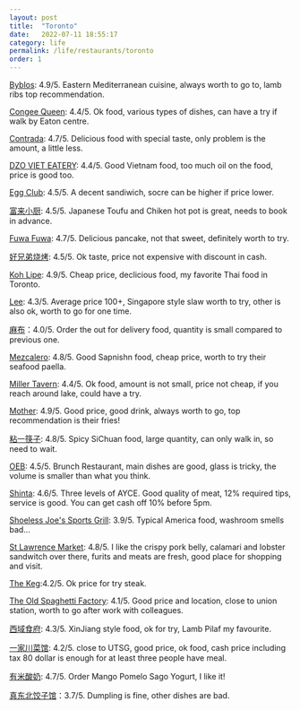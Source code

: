 ```yaml
---
layout: post
title:  "Toronto"
date:   2022-07-11 18:55:17
category: life
permalink: /life/restaurants/toronto
order: 1
---
```

[Byblos](https://byblosdowntown.com/): 4.9/5. Eastern Mediterranean cuisine, always worth to go to, lamb ribs top recommendation.

[Congee Queen](https://www.congeequeen.com/): 4.4/5. Ok food, various types of dishes, can have a try if walk by Eaton centre.

[Contrada](https://www.contradarestaurant.com/): 4.7/5. Delicious food with special taste, only problem is the amount, a little less.

[DZO VIET EATERY](https://www.dzovieteatery.com/): 4.4/5. Good Vietnam food, too much oil on the food, price is good too.

[Egg Club](https://eggclub.ca/): 4.5/5. A decent sandiwich, socre can be higher if price lower.

[富来小厨](https://www.facebook.com/sangsfood/?locale=zh_CN): 4.5/5. Japanese Toufu and Chiken hot pot is great, needs to book in advance.

[Fuwa Fuwa](https://www.fuwafuwapancakes.com/): 4.7/5. Delicious pancake, not that sweet, definitely worth to try.

[好兄弟烧烤](https://www.instagram.com/goodbrotherbbq/): 4.5/5. Ok taste, price not expensive with discount in cash.

[Koh Lipe](https://kohlipe.ca/): 4.9/5. Cheap price, declicious food, my favorite Thai food in Toronto.

[Lee](https://leerestaurant.com/): 4.3/5. Average price 100+, Singapore style slaw worth to try, other is also ok, worth to go for one time.

[麻布](https://mabugeneration.com)：4.0/5. Order the out for delivery food, quantity is small compared to previous one.

[Mezcalero](https://mezcalerotoronto.com/): 4.8/5. Good Sapnishn food, cheap price, worth to try their seafood paella.

[Miller Tavern](https://themillertavern.com/): 4.4/5. Ok food, amount is not small, price not cheap, if you reach around lake, could have a try.

[Mother](https://motherdrinks.co/): 4.9/5. Good price, good drink, always worth to go, top recommendation is their fries!

[粘一筷子](https://info.yorkbbs.ca/detail/sichuan/a137d8ad-78c3-4975-a5a1-35e58dfb3c63): 4.8/5. Spicy SiChuan food, large quantity, can only walk in, so need to wait.

[OEB](https://eatoeb.com/locations/toronto/?gclid=CjwKCAiAk9itBhASEiwA1my_61YsuBPw7S77-js1K5fg0TCPPQ18PB4cSD6sXOLOaIQ28aTUGCfYiBoCp1YQAvD_BwE): 4.5/5. Brunch Restaurant, main dishes are good, glass is tricky, the volume is smaller than what you think.

[Shinta](https://shintabbq.ca/): 4.6/5. Three levels of AYCE. Good quality of meat, 12% required tips, service is good. You can get cash off 10% before 5pm.

[Shoeless Joe's Sports Grill](https://shoelessjoes.ca/): 3.9/5. Typical America food, washroom smells bad...

[St Lawrence Market](http://www.stlawrencemarket.com/): 4.8/5. I like the crispy pork belly, calamari and lobster sandwitch over there, furits and meats are fresh, good place for shopping and visit.

[The Keg](https://thekeg.com/en?gad_source=1&gclid=EAIaIQobChMI16DBlaTPhAMVMnNHAR0uEwi1EAAYASAAEgKdIvD_BwE):4.2/5. Ok price for try steak.

[The Old Spaghetti Factory](https://oldspaghettifactory.ca/locations/toronto/): 4.1/5. Good price and location, close to union station, worth to go after work with colleagues.

[西域食府](https://magicaltasteofchina.com/dt476): 4.3/5. XinJiang style food, ok for try, Lamb Pilaf my favourite.

[一家川菜馆](https://www.yijiachuancaiguan.com/): 4.2/5. close to UTSG, good price, ok food, cash price including tax 80 dollar is enough for at least three people have meal.

[有米酸奶](https://www.yomiesriceyogurt.com/): 4.7/5. Order Mango Pomelo Sago Yogurt, I like it!

[真东北饺子馆](https://kb.51.ca/item/18)：3.7/5. Dumpling is fine, other dishes are bad.